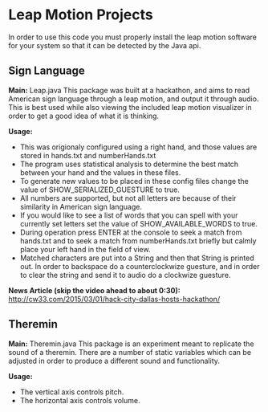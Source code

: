 Leap Motion Projects
====================
In order to use this code you must properly install the leap motion software for your system so that it can be detected by the Java api.

Sign Language
-------------
**Main:** Leap.java
This package was built at a hackathon, and aims to read American sign language through a leap motion, and output it through audio.  This is best used while also viewing the included leap motion visualizer in order to get a good idea of what it is thinking.

**Usage:**
* This was origionaly configured using a right hand, and those values are stored in hands.txt and numberHands.txt
* The program uses statistical analysis to determine the best match between your hand and the values in these files.
* To generate new values to be placed in these config files change the value of SHOW_SERIALIZED_GUESTURE to true.
* All numbers are supported, but not all letters are because of their similarity in American sign language.
* If you would like to see a list of words that you can spell with your currently set letters set the value of SHOW_AVAILABLE_WORDS to true.
* During operation press ENTER at the console to seek a match from hands.txt and to seek a match from numberHands.txt briefly but calmly place your left hand in the field of view.
* Matched characters are put into a String and then that String is printed out.  In order to backspace do a counterclockwize guesture, and in order to clear the string and send it to audio do a clockwize guesture.

**News Article (skip the video ahead to about 0:30):**  http://cw33.com/2015/03/01/hack-city-dallas-hosts-hackathon/

Theremin
--------
**Main:** Theremin.java
This package is an experiment meant to replicate the sound of a theremin.
There are a number of static variables which can be adjusted in order to produce a different sound and functionality.

**Usage:**
* The vertical axis controls pitch.
* The horizontal axis controls volume.
